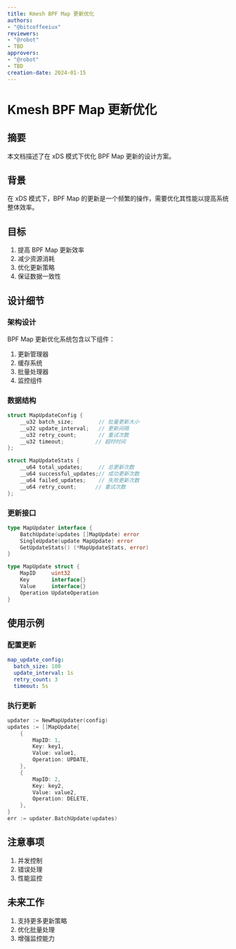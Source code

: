 ```yaml
---
title: Kmesh BPF Map 更新优化
authors:
- "@bitcoffeeiux"
reviewers:
- "@robot"
- TBD
approvers:
- "@robot"
- TBD
creation-date: 2024-01-15
---
```


# Kmesh BPF Map 更新优化

## 摘要

本文档描述了在 xDS 模式下优化 BPF Map 更新的设计方案。

## 背景

在 xDS 模式下，BPF Map 的更新是一个频繁的操作，需要优化其性能以提高系统整体效率。

## 目标

1. 提高 BPF Map 更新效率
2. 减少资源消耗
3. 优化更新策略
4. 保证数据一致性

## 设计细节

### 架构设计

BPF Map 更新优化系统包含以下组件：

1. 更新管理器
2. 缓存系统
3. 批量处理器
4. 监控组件

### 数据结构

```c
struct MapUpdateConfig {
    __u32 batch_size;        // 批量更新大小
    __u32 update_interval;   // 更新间隔
    __u32 retry_count;       // 重试次数
    __u32 timeout;          // 超时时间
};

struct MapUpdateStats {
    __u64 total_updates;     // 总更新次数
    __u64 successful_updates;// 成功更新次数
    __u64 failed_updates;    // 失败更新次数
    __u64 retry_count;      // 重试次数
};
```

### 更新接口

```go
type MapUpdater interface {
    BatchUpdate(updates []MapUpdate) error
    SingleUpdate(update MapUpdate) error
    GetUpdateStats() (*MapUpdateStats, error)
}

type MapUpdate struct {
    MapID     uint32
    Key       interface{}
    Value     interface{}
    Operation UpdateOperation
}
```

## 使用示例

### 配置更新

```yaml
map_update_config:
  batch_size: 100
  update_interval: 1s
  retry_count: 3
  timeout: 5s
```

### 执行更新

```go
updater := NewMapUpdater(config)
updates := []MapUpdate{
    {
        MapID: 1,
        Key: key1,
        Value: value1,
        Operation: UPDATE,
    },
    {
        MapID: 2,
        Key: key2,
        Value: value2,
        Operation: DELETE,
    },
}
err := updater.BatchUpdate(updates)
```

## 注意事项

1. 并发控制
2. 错误处理
3. 性能监控

## 未来工作

1. 支持更多更新策略
2. 优化批量处理
3. 增强监控能力
